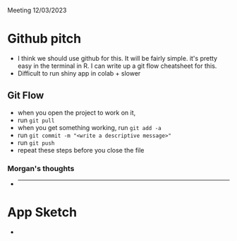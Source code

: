 Meeting 12/03/2023
# Github pitch
- I think we should use github for this. It will be fairly simple. it's pretty easy in the terminal in R. I can write up a git flow cheatsheet for this.
- Difficult to run shiny app in colab + slower
## Git Flow
- when you open the project to work on it,
- run `git pull`
- when you get something working, run `git add -a`
- run `git commit -m "<write a descriptive message>"`
- run `git push`
- repeat these steps before you close the file


### Morgan's thoughts
- ______

# App Sketch 
- 
